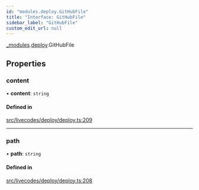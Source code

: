 ```yaml
---
id: "modules.deploy.GitHubFile"
title: "Interface: GitHubFile"
sidebar_label: "GitHubFile"
custom_edit_url: null
---
```


[_modules](../modules/modules.md).[deploy](../namespaces/modules.deploy.md).GitHubFile

## Properties

### content

• **content**: `string`

#### Defined in

[src/livecodes/deploy/deploy.ts:209](https://github.com/live-codes/livecodes/blob/0b19ad3/src/livecodes/deploy/deploy.ts#L209)

___

### path

• **path**: `string`

#### Defined in

[src/livecodes/deploy/deploy.ts:208](https://github.com/live-codes/livecodes/blob/0b19ad3/src/livecodes/deploy/deploy.ts#L208)
